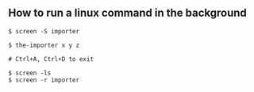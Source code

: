 
## How to run a linux command in the background

```
$ screen -S importer

$ the-importer x y z

# Ctrl+A, Ctrl+D to exit

$ screen -ls
$ screen -r importer
```


